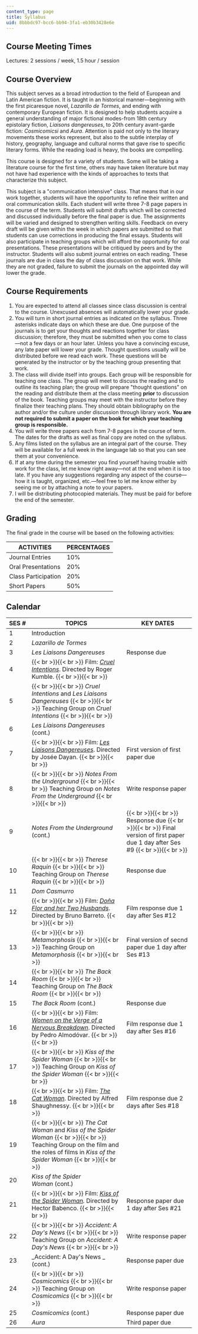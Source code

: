 ```yaml
---
content_type: page
title: Syllabus
uid: 8bbbdc97-bcc6-bb94-3fa1-eb30b3428e6e
---
```


Course Meeting Times
--------------------

Lectures: 2 sessions / week, 1.5 hour / session

Course Overview
---------------

This subject serves as a broad introduction to the field of European and Latin American fiction. It is taught in an historical manner—beginning with the first picaresque novel, _Lazarillo de Tormes_, and ending with contemporary European fiction. It is designed to help students acquire a general understanding of major fictional modes-from 18th century epistolary fiction, _Liaisons dangereuses_, to 20th century avant-garde fiction: _Cosmicomicsi_ and _Aura_. Attention is paid not only to the literary movements these works represent, but also to the subtle interplay of history, geography, language and cultural norms that gave rise to specific literary forms. While the reading load is heavy, the books are compelling.

This course is designed for a variety of students. Some will be taking a literature course for the first time, others may have taken literature but may not have had experience with the kinds of approaches to texts that characterize this subject.

This subject is a "communication intensive" class. That means that in our work together, students will have the opportunity to refine their written and oral communication skills. Each student will write three 7-8 page papers in the course of the term. Students will submit drafts which will be corrected and discussed individually before the final paper is due. The assignments will be varied and designed to strengthen writing skills. Feedback on every draft will be given within the week in which papers are submitted so that students can use corrections in producing the final essays. Students will also participate in teaching groups which will afford the opportunity for oral presentations. These presentations will be critiqued by peers and by the instructor. Students will also submit journal entries on each reading. These journals are due in class the day of class discussion on that work. While they are not graded, failure to submit the journals on the appointed day will lower the grade.

Course Requirements
-------------------

1.  You are expected to attend all classes since class discussion is central to the course. Unexcused absences will automatically lower your grade.
2.  You will turn in short journal entries as indicated on the syllabus. Three asterisks indicate days on which these are due. One purpose of the journals is to get your thoughts and reactions together for class discussion; therefore, they must be submitted when you come to class—not a few days or an hour later. Unless you have a convincing excuse, any late paper will lower your grade. Thought questions usually will be distributed before we read each work. These questions will be generated by the instructor or by the teaching group presenting that work.
3.  The class will divide itself into groups. Each group will be responsible for teaching one class. The group will meet to discuss the reading and to outline its teaching plan; the group will prepare "thought questions" on the reading and distribute them at the class meeting **prior** to discussion of the book. Teaching groups may meet with the instructor before they finalize their teaching plans. They should obtain bibliography on the author and/or the culture under discussion through library work. **You are not required to submit a paper on the book for which your teaching group is responsible.**
4.  You will write three papers each from 7-8 pages in the course of term. The dates for the drafts as well as final copy are noted on the syllabus.
5.  Any films listed on the syllabus are an integral part of the course. They will be available for a full week in the language lab so that you can see them at your convenience.
6.  If at any time during the semester you find yourself having trouble with work for the class, let me know right away—not at the end when it is too late. If you have any suggestions regarding any aspect of the course—how it is taught, organized, etc.—feel free to let me know either by seeing me or by attaching a note to your papers.
7.  I will be distributing photocopied materials. They must be paid for before the end of the semester.

Grading
-------

The final grade in the course will be based on the following activities:

| ACTIVITIES | PERCENTAGES |
| --- | --- |
| Journal Entries | 10% |
| Oral Presentations | 20% |
| Class Participation | 20% |
| Short Papers | 50% 

Calendar
--------

| SES # | TOPICS | KEY DATES |
| --- | --- | --- |
| 1 | Introduction | &nbsp; |
| 2 | _Lazarillo de Tormes_  | &nbsp; |
| 3 | _Les Liaisons Dangereuses_ | Response due |
| 4 |  {{< br >}}{{< br >}} Film: [_Cruel Intentions_](http://www.imdb.com/title/tt0139134/). Directed by Roger Kumble. {{< br >}}{{< br >}}  | &nbsp; |
| 5 |  {{< br >}}{{< br >}} _Cruel Intentions_ and _Les Liaisons Dangereuses_ {{< br >}}{{< br >}} Teaching Group on _Cruel Intentions_ {{< br >}}{{< br >}}  | &nbsp; |
| 6 | _Les Liaisons Dangereuses_ (cont.) | &nbsp; |
| 7 |  {{< br >}}{{< br >}} Film: [_Les Liaisons Dangereuses_](http://www.imdb.com/title/tt0317875/). Directed by Josée Dayan. {{< br >}}{{< br >}}  | First version of first paper due |
| 8 |  {{< br >}}{{< br >}} _Notes From the Underground_ {{< br >}}{{< br >}} Teaching Group on _Notes From the Underground_ {{< br >}}{{< br >}}  | Write response paper |
| 9 | _Notes From the Underground_ (cont.) |  {{< br >}}{{< br >}} Response due {{< br >}}{{< br >}} Final version of first paper due 1 day after Ses #9 {{< br >}}{{< br >}}  |
| 10 |  {{< br >}}{{< br >}} _Therese Raquin_ {{< br >}}{{< br >}} Teaching Group on _Therese Raquin_ {{< br >}}{{< br >}}  | Response due |
| 11 | _Dom Casmurro_ | &nbsp; |
| 12 |  {{< br >}}{{< br >}} Film: [_Doña Flor and her Two Husbands_](http://www.imdb.com/title/tt0077452/). Directed by Bruno Barreto. {{< br >}}{{< br >}}  | Film response due 1 day after Ses #12 |
| 13 |  {{< br >}}{{< br >}} _Metamorphosis_ {{< br >}}{{< br >}} Teaching Group on _Metamorphosis_ {{< br >}}{{< br >}}  | Final version of secnd paper due 1 day after Ses #13 |
| 14 |  {{< br >}}{{< br >}} _The Back Room_ {{< br >}}{{< br >}} Teaching Group on _The Back Room_ {{< br >}}{{< br >}}  | &nbsp; |
| 15 | _The Back Room_ (cont.) | Response due |
| 16 |  {{< br >}}{{< br >}} Film: [_Women on the Verge of a Nervous Breakdown_](http://www.imdb.com/title/tt0095675/). Directed by Pedro Almodóvar. {{< br >}}{{< br >}}  | Film response due 1 day after Ses #16 |
| 17 |  {{< br >}}{{< br >}} _Kiss of the Spider Woman_ {{< br >}}{{< br >}} Teaching Group on _Kiss of the Spider Woman_ {{< br >}}{{< br >}}  | &nbsp; |
| 18 |  {{< br >}}{{< br >}} Film: [_The Cat Woman_](http://www.imdb.com/title/tt0050235/). Directed by Alfred Shaughnessy. {{< br >}}{{< br >}}  | Film response due 2 days after Ses #18 |
| 19 |  {{< br >}}{{< br >}} _The Cat Woman_ and _Kiss of the Spider Woman_ {{< br >}}{{< br >}} Teaching Group on the film and the roles of films in _Kiss of the Spider Woman_ {{< br >}}{{< br >}}  | &nbsp; |
| 20 | _Kiss of the Spider Woman_ (cont.) | &nbsp; |
| 21 |  {{< br >}}{{< br >}} Film: [_Kiss of the Spider Woman_](http://www.imdb.com/title/tt0089424/)_._ Directed by Hector Babenco. {{< br >}}{{< br >}}  | Response paper due 1 day after Ses #21 |
| 22 |  {{< br >}}{{< br >}} _Accident: A Day's News_ {{< br >}}{{< br >}} Teaching Group on _Accident: A Day's News_ {{< br >}}{{< br >}}  | Write response paper |
| 23 | _Accident: A Day's News _ (cont.) | Response paper due |
| 24 |  {{< br >}}{{< br >}} _Cosmicomics_ {{< br >}}{{< br >}} Teaching Group on _Cosmicomics_ {{< br >}}{{< br >}}  | Write response paper |
| 25 | _Cosmicomics_ (cont.)  | Response paper due |
| 26 | _Aura_ | Third paper due